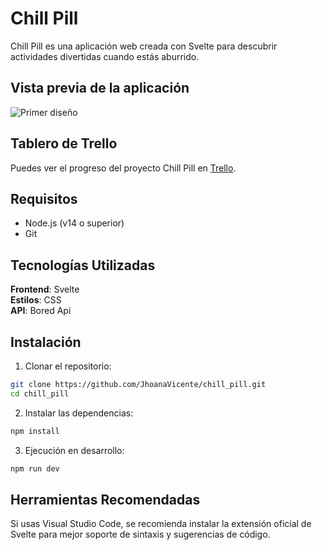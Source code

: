 # Chill Pill  
Chill Pill es una aplicación web creada con Svelte para descubrir actividades divertidas cuando estás aburrido.  

## Vista previa de la aplicación  
![Primer diseño](./public/assets/primer-diseño.png)  

## Tablero de Trello  
Puedes ver el progreso del proyecto Chill Pill en [Trello](https://trello.com/b/q5W49Uvb/prova-frontend-hackato-salo-ocupacio).  

## Requisitos 
- Node.js (v14 o superior)
- Git  

## Tecnologías Utilizadas  
**Frontend**: Svelte  
**Estilos**: CSS  
**API**: Bored Api  

## Instalación  
1. Clonar el repositorio: 
```bash
git clone https://github.com/JhoanaVicente/chill_pill.git
cd chill_pill
```
2. Instalar las dependencias:  
```bash  
npm install
```  

3. Ejecución en desarrollo:  
```bash  
npm run dev  
```  
## Herramientas Recomendadas  
Si usas Visual Studio Code, se recomienda instalar la extensión oficial de Svelte para mejor soporte de sintaxis y sugerencias de código.  
